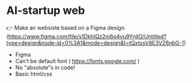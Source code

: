 # AI-startup web
👉 Make an websiste based on a Figma design. 
(https://www.figma.com/file/s1DkhIQz2nj6o4yu9YnjlO/Untitled?type=design&node-id=0%3A1&mode=design&t=tQxtssV8E3VZ6nbG-1)
 - Figma
 - Can't be default font ( https://fonts.google.com/ )
 - No "absolute"s in code!
 - Basic html/css
